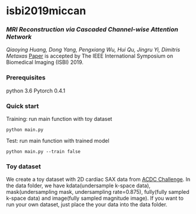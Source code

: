 # isbi2019miccan

### *MRI Reconstruction via Cascaded Channel-wise Attention Network*
*Qiaoying Huang, Dong Yang, Pengxiang Wu, Hui Qu, Jingru Yi, Dimitris Metaxas*
[Paper](https://arxiv.org/abs/1810.08229) is accepted by The IEEE International Symposium on Biomedical Imaging (ISBI) 2019.

### Prerequisites
python 3.6
Pytorch 0.4.1

### Quick start
Training: run main function with toy dataset
```
python main.py
```
Test: run main function with trained model
```
python main.py --train false
```

### Toy dataset
We create a toy dataset with 2D cardiac SAX data from [ACDC Challenge](https://www.creatis.insa-lyon.fr/Challenge/acdc/). In the data folder, we have kdata(undersample k-space data), mask(undersampling mask, undersampling rate=0.875), fully(fully sampled k-space data) and image(fully sampled magnitude image). If you want to run your own dataset, just place the your data into the data folder.